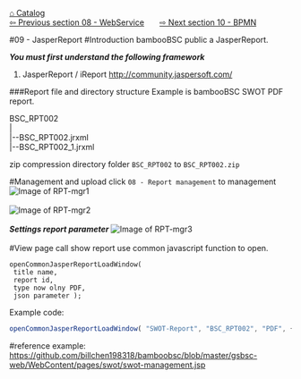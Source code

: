 <a href="https://github.com/billchen198318/bamboobsc/blob/master/core-doc/dev-docs/00-Catalog.md">⌂ Catalog</a><br/>
<a href="https://github.com/billchen198318/bamboobsc/blob/master/core-doc/dev-docs/08-WebService.md"> ⇦ Previous section 08 - WebService</a>
&nbsp;&nbsp;&nbsp;&nbsp;&nbsp;
<a href="https://github.com/billchen198318/bamboobsc/blob/master/core-doc/dev-docs/10-BPMN.md"> ⇨ Next section 10 - BPMN</a>


#09 - JasperReport
#Introduction
bambooBSC public a JasperReport.<br>


***You must first understand the following framework***<br/>
1. JasperReport / iReport http://community.jaspersoft.com/<br/>


###Report file and directory structure
Example is bambooBSC SWOT PDF report.

BSC_RPT002<BR/>
 |<BR/>
 |--BSC_RPT002.jrxml<BR/>
 |--BSC_RPT002_1.jrxml<BR/>
 
zip compression directory folder `BSC_RPT002` to `BSC_RPT002.zip`

#Management and upload
click `08 - Report management` to management
![Image of RPT-mgr1](https://raw.githubusercontent.com/billchen198318/bamboobsc/master/core-doc/dev-docs/pics/09-001.jpg)
<br/>
<br/>
![Image of RPT-mgr2](https://raw.githubusercontent.com/billchen198318/bamboobsc/master/core-doc/dev-docs/pics/09-002.jpg)
<br/>
<br/>
***Settings report parameter***
![Image of RPT-mgr3](https://raw.githubusercontent.com/billchen198318/bamboobsc/master/core-doc/dev-docs/pics/09-003.jpg)
<br/>
<br/>
#View page call show report 
use common javascript function to open.
```
openCommonJasperReportLoadWindow( 
 title name, 
 report id, 
 type now olny PDF, 
 json parameter );
```
Example code:
```javascript
openCommonJasperReportLoadWindow( "SWOT-Report", "BSC_RPT002", "PDF", { 'reportId' : data.reportId } );
```

#reference example:
https://github.com/billchen198318/bamboobsc/blob/master/gsbsc-web/WebContent/pages/swot/swot-management.jsp



